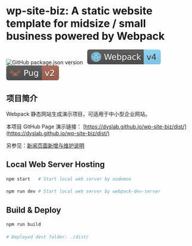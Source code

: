 # wp-site-biz: A static website template for midsize / small business powered by Webpack

![GitHub package.json version](https://img.shields.io/github/package-json/v/dyslab/wp-site-biz?style=plastic) &nbsp; [![Webpack v4](./assets/webpack-v4.svg)](https://www.webpackjs.com/) &nbsp; [![Pug v2](./assets/pug-v2.svg)](https://pugjs.org/)

## 项目简介

Webpack 静态网站生成演示项目，可适用于中小型企业网站。

本项目 GitHub Page 演示链接： [https://dyslab.github.io/wp-site-biz/dist/](https://dyslab.github.io/wp-site-biz/dist/)

另参见：[新闻页面新增与维护说明](src/news/README.md)

## Local Web Server Hosting

```bash
npm start   # Start local web server by nodemon

npm run dev # Start local web server by webpack-dev-server
```

## Build & Deploy

```bash
npm run build

# Deployed dest folder: ./dist/
```
